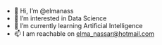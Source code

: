 - 👋 Hi, I’m @elmanass
- 👀 I’m interested in Data Science
- 🌱 I’m currently learning Artificial Intelligence
- 📫 I am reachable on elma_nassar@hotmail.com

<!---
elmanass/elmanass is a ✨ special ✨ repository because its `README.md` (this file) appears on your GitHub profile.
You can click the Preview link to take a look at your changes.
--->
